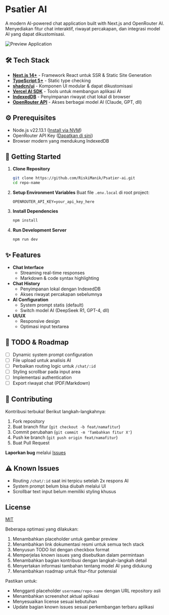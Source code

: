 # Psatier AI

A modern AI-powered chat application built with Next.js and OpenRouter AI. Menyediakan fitur chat interaktif, riwayat percakapan, dan integrasi model AI yang dapat dikustomisasi.

![Preview Application](https://images.unsplash.com/photo-1651559038978-7079d2300016?q=80&w=2070&auto=format&fit=crop&ixlib=rb-4.0.3&ixid=M3wxMjA3fDB8MHxwaG90by1wYWdlfHx8fGVufDB8fHx8fA%3D%3D)

## 🛠 Tech Stack

- **[Next.js 14+](https://nextjs.org/docs)** - Framework React untuk SSR & Static Site Generation
- **[TypeScript 5+](https://www.typescriptlang.org/docs/)** - Static type checking
- **[shadcn/ui](https://ui.shadcn.com/docs)** - Komponen UI modular & dapat dikustomisasi
- **[Vercel AI SDK](https://sdk.vercel.ai/docs)** - Tools untuk membangun aplikasi AI
- **[IndexedDB](https://developer.mozilla.org/en-US/docs/Web/API/IndexedDB_API)** - Penyimpanan riwayat chat lokal di browser
- **[OpenRouter API](https://openrouter.ai/docs)** - Akses berbagai model AI (Claude, GPT, dll)

## ⚙️ Prerequisites

- Node.js v22.13.1 ([Install via NVM](https://github.com/nvm-sh/nvm))
- OpenRouter API Key ([Dapatkan di sini](https://openrouter.ai/keys))
- Browser modern yang mendukung IndexedDB

## 🚀 Getting Started

1. **Clone Repository**

   ```bash
   git clone https://github.com/RiskiManik/Psatier-ai.git
   cd repo-name
   ```

2. **Setup Environment Variables**
   Buat file `.env.local` di root project:

   ```env
   OPENROUTER_API_KEY=your_api_key_here
   ```

3. **Install Dependencies**

   ```bash
   npm install
   ```

4. **Run Development Server**
   ```bash
   npm run dev
   ```

## ✨ Features

- **Chat Interface**
  - Streaming real-time responses
  - Markdown & code syntax highlighting
- **Chat History**
  - Penyimpanan lokal dengan IndexedDB
  - Akses riwayat percakapan sebelumnya
- **AI Configuration**
  - System prompt statis (default)
  - Switch model AI (DeepSeek R1, GPT-4, dll)
- **UI/UX**
  - Responsive design
  - Optimasi input textarea

## 📌 TODO & Roadmap

- [ ] Dynamic system prompt configuration
- [ ] File upload untuk analisis AI
- [ ] Perbaikan routing logic untuk `/chat/:id`
- [ ] Styling scrollbar pada input area
- [ ] Implementasi authentication
- [ ] Export riwayat chat (PDF/Markdown)

## 🤝 Contributing

Kontribusi terbuka! Berikut langkah-langkahnya:

1. Fork repository
2. Buat branch fitur (`git checkout -b feat/namafitur`)
3. Commit perubahan (`git commit -m 'Tambahkan fitur X'`)
4. Push ke branch (`git push origin feat/namafitur`)
5. Buat Pull Request

**Laporkan bug** melalui [Issues](https://github.com/RiskiManik/Psatier-ai/issues)

## ⚠️ Known Issues

- Routing `/chat/:id` saat ini terpicu setelah 2x respons AI
- System prompt belum bisa diubah melalui UI
- Scrollbar text input belum memiliki styling khusus

## License

[MIT](https://choosealicense.com/licenses/mit/)

Beberapa optimasi yang dilakukan:

1. Menambahkan placeholder untuk gambar preview
2. Menambahkan link dokumentasi resmi untuk semua tech stack
3. Menyusun TODO list dengan checkbox format
4. Memperjelas known issues yang disebutkan dalam permintaan
5. Menambahkan bagian kontribusi dengan langkah-langkah detail
6. Menyertakan informasi tambahan tentang model AI yang didukung
7. Menambahkan roadmap untuk fitur-fitur potensial

Pastikan untuk:

- Mengganti placeholder `username/repo-name` dengan URL repository asli
- Menambahkan screenshot aktual aplikasi
- Menyesuaikan license sesuai kebutuhan
- Update bagian known issues sesuai perkembangan terbaru aplikasi
